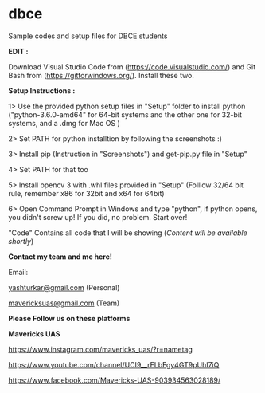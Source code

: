 # dbce
Sample codes and setup files for DBCE students 

**EDIT :**

Download Visual Studio Code from (https://code.visualstudio.com/) and Git Bash from (https://gitforwindows.org/). Install these two.


**Setup Instructions :**


1> Use the provided python setup files in "Setup" folder to install python ("python-3.6.0-amd64" for 64-bit     systems and the other one for 32-bit systems, and a .dmg for Mac OS )

2> Set PATH for python installtion by following the screenshots :)

3> Install pip (Instruction in "Screenshots") and get-pip.py file in "Setup"

4> Set PATH for that too 

5> Install opencv 3 with .whl files provided in "Setup" (Folllow 32/64 bit rule, remember x86 for 32bit and     x64 for 64bit)

6> Open Command Prompt in Windows and type "python", if python opens, you didn't screw up!
   If you did, no problem. Start over!


"Code" Contains all code that I will be showing (*Content will be available shortly*)


**Contact my team and me here!**

Email:

yashturkar@gmail.com (Personal)

mavericksuas@gmail.com (Team)


**Please Follow us on these platforms**

**Mavericks UAS**

https://www.instagram.com/mavericks_uas/?r=nametag

https://www.youtube.com/channel/UCI9__rFLbFgy4GT9pUhI7iQ

https://www.facebook.com/Mavericks-UAS-903934563028189/
